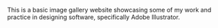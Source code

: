 This is a basic image gallery website showcasing some of my work and practice in designing software, specifically Adobe Illustrator.